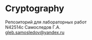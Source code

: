 # Cryptography  
Репозиторий для лабораторных работ  
N42514c Самоследов Г.А.  
gleb.samosledov@yandex.ru  
